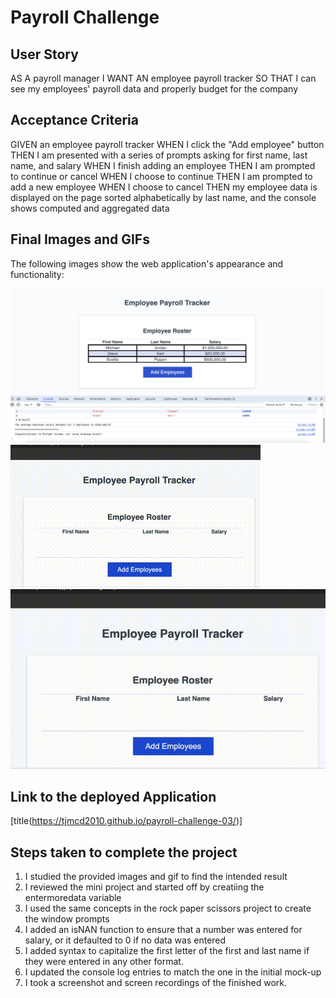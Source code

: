 # Payroll Challenge

## User Story

AS A payroll manager
I WANT AN employee payroll tracker
SO THAT I can see my employees' payroll data and properly budget for the company

## Acceptance Criteria

GIVEN an employee payroll tracker
WHEN I click the "Add employee" button
THEN I am presented with a series of prompts asking for first name, last name, and salary
WHEN I finish adding an employee
THEN I am prompted to continue or cancel
WHEN I choose to continue
THEN I am prompted to add a new employee
WHEN I choose to cancel
THEN my employee data is displayed on the page sorted alphabetically by last name, and the console shows computed and aggregated data

## Final Images and GIFs

The following images show the web application's appearance and functionality:

![Complete table with console](images/Employee%20Payroll%20Tracker%20Complete%20Console.png)
![Adding Employees to the application](images/Adding%20Employees.gif)
![Validating a number in the salary field](images/Validating%20NaN.gif)

## Link to the deployed Application

[title(https://tjmcd2010.github.io/payroll-challenge-03/)]

## Steps taken to complete the project

1. I studied the provided images and gif to find the intended result
2. I reviewed the mini project and started off by creatiing the entermoredata variable
3. I used the same concepts in the rock paper scissors project to create the window prompts
4. I added an isNAN function to ensure that a number was entered for salary, or it defaulted to 0 if no data was entered
5. I added syntax to capitalize the first letter of the first and last name if they were entered in any other format. 
6. I updated the console log entries to match the one in the initial mock-up
7. I took a screenshot and screen recordings of the finished work. 

